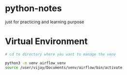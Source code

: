 # python-notes
 
just for practicing and learning purpose

# Virtual Environment 

```bash
# cd to directory where you want to manage the venv

python3 -m venv airflow_venv
source /user/vijay/Documents/venv/airflow/bin/activate

```
